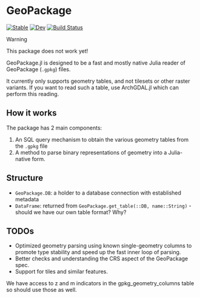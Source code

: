 # GeoPackage

[![Stable](https://img.shields.io/badge/docs-stable-blue.svg)](https://JuliaGeo.github.io/GeoPackage.jl/stable/)
[![Dev](https://img.shields.io/badge/docs-dev-blue.svg)](https://JuliaGeo.github.io/GeoPackage.jl/dev/)
[![Build Status](https://github.com/JuliaGeo/GeoPackage.jl/actions/workflows/CI.yml/badge.svg?branch=main)](https://github.com/JuliaGeo/GeoPackage.jl/actions/workflows/CI.yml?query=branch%3Amain)

> [!WARNING]
> This package does not work yet!

GeoPackage.jl is designed to be a fast and mostly native Julia reader of GeoPackage (`.gpkg`) files.  

It currently only supports geometry tables, and not tilesets or other raster variants.  If you want to read such a table, use ArchGDAL.jl which can perform this reading.

## How it works
The package has 2 main components:
1. An SQL query mechanism to obtain the various geometry tables from the `.gpkg` file
2. A method to parse binary representations of geometry into a Julia-native form.

## Structure

- `GeoPackage.DB`: a holder to a database connection with established metadata
- `DataFrame`: returned from `GeoPackage.get_table(::DB, name::String)` - should we have our own table format?  Why?

## TODOs
- Optimized geometry parsing using known single-geometry columns to promote type stability and speed up the fast inner loop of parsing.
- Better checks and understanding the CRS aspect of the GeoPackage spec.
- Support for tiles and similar features.

We have access to z and m indicators in the gpkg_geometry_columns table so should use those as well.